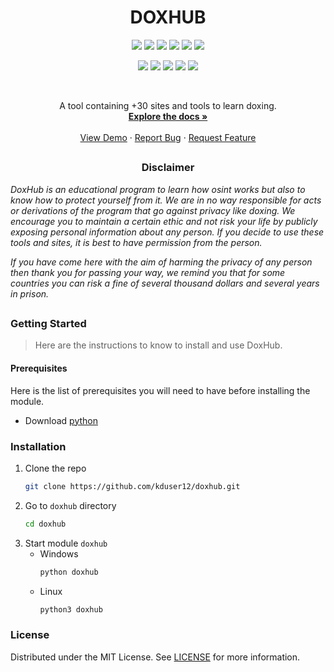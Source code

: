 <!-- Improved compatibility of back to top link: See: https://github.com/othneildrew/Best-README-Template/pull/73 -->
<a name="readme-top"></a>
<!--
*** Thanks for checking out the Best-README-Template. If you have a suggestion
*** that would make this better, please fork the repo and create a pull request
*** or simply open an issue with the tag "enhancement".
*** Don't forget to give the project a star!
*** Thanks again! Now go create something AMAZING! :D
-->

<h1 align="center">DOXHUB</h1>

<!-- PROJECT SHIELDS -->
<!--
*** I'm using markdown "reference style" links for readability.
*** Reference links are enclosed in brackets [ ] instead of parentheses ( ).
*** See the bottom of this document for the declaration of the reference variables
*** for contributors-url, forks-url, etc. This is an optional, concise syntax you may use.
*** https://www.markdownguide.org/basic-syntax/#reference-style-links
-->
<p align="center">
  <img src="https://img.shields.io/github/contributors/KDUser12/DoxHub?style=for-the-badge">
  <img src="https://img.shields.io/github/forks/KDUser12/DoxHub?style=for-the-badge">
  <img src="https://img.shields.io/github/stars/KDUser12/DoxHub?style=for-the-badge">
  <img src="https://img.shields.io/github/issues/KDUser12/DoxHub?style=for-the-badge">
  <img src="https://img.shields.io/github/license/KDUser12/DoxHub?style=for-the-badge">
  <img src="https://img.shields.io/badge/Version-1.0-green?style=for-the-badge">
</p>

<p align="center">
  <img src="https://img.shields.io/badge/Author-KDUser12-blue?style=flat-square">
  <img src="https://img.shields.io/badge/Open%20Source-Yes?style=flat-square">
  <img src="https://img.shields.io/badge/Maintained-Yes?style=flat-square">
  <img src="https://img.shields.io/badge/Written%20In%20Python-Yes?style=flat-square">
  <img src="https://hits.seeyoufarm.com/api/count/incr/badge.svg?url=https%3A%2F%2Fgithub.com%2FKDUser%2FDoxHub&title=Visitors&edge_flat=true"/></a>
</p>


<!-- PROJECT LOGO -->
<br />
<div align="center">

  <p align="center">
    A tool containing +30 sites and tools to learn doxing.
    <br />
    <a href="https://github.com/kduser12/doxhub"><strong>Explore the docs »</strong></a>
    <br />
    <br />
    <a href="https://github.com/kduser12/doxhub">View Demo</a>
    ·
    <a href="https://github.com/kduser12/doxhub/issues">Report Bug</a>
    ·
    <a href="https://github.com/kduser12/doxhub/issues">Request Feature</a>
  </p>
</div>

##

<!-- DISCLAIMER -->
<h3><p align="center">Disclaimer</p></h3>
<p><i>DoxHub is an educational program to learn how osint works but also to know how to protect yourself from it. We are in no way responsible for acts or derivations of the program that go against privacy like doxing. We encourage you to maintain a certain ethic and not risk your life by publicly exposing personal information about any person. If you decide to use these tools and sites, it is best to have permission from the person.</p>

<p>If you have come here with the aim of harming the privacy of any person then thank you for passing your way, we remind you that for some countries you can risk a fine of several thousand dollars and several years in prison. </i></p>

##

<!-- GETTING STARTED -->
<h3><p>Getting Started</p></h3>

> Here are the instructions to know to install and use DoxHub.

<h4><p>Prerequisites</p></h4>

Here is the list of prerequisites you will need to have before installing the module.

- Download [python](https://www.python.org/downloads/release/python-3121/)
  

### Installation

1. Clone the repo
   ```sh
   git clone https://github.com/kduser12/doxhub.git
   ```
3. Go to `doxhub` directory
   ```sh
   cd doxhub
   ```
4. Start module `doxhub`
   - Windows
       ```py
     python doxhub
      ```
   - Linux
       ```py
     python3 doxhub
      ```

<!-- LICENSE -->
<h3><p>License</p></h3>

Distributed under the MIT License. See [LICENSE](https://github.com/KDUser12/DoxHub/blob/master/LICENSE) for more information.

<!-- MARKDOWN LINKS & IMAGES -->
<!-- https://www.markdownguide.org/basic-syntax/#reference-style-links -->
[product-screenshot]: .github/mics/screenshot.png
[Next.js]: https://img.shields.io/badge/next.js-000000?style=for-the-badge&logo=nextdotjs&logoColor=white
[Next-url]: https://nextjs.org/
[React.js]: https://img.shields.io/badge/React-20232A?style=for-the-badge&logo=react&logoColor=61DAFB
[React-url]: https://reactjs.org/
[Vue.js]: https://img.shields.io/badge/Vue.js-35495E?style=for-the-badge&logo=vuedotjs&logoColor=4FC08D
[Vue-url]: https://vuejs.org/
[Angular.io]: https://img.shields.io/badge/Angular-DD0031?style=for-the-badge&logo=angular&logoColor=white
[Angular-url]: https://angular.io/
[Svelte.dev]: https://img.shields.io/badge/Svelte-4A4A55?style=for-the-badge&logo=svelte&logoColor=FF3E00
[Svelte-url]: https://svelte.dev/
[Laravel.com]: https://img.shields.io/badge/Laravel-FF2D20?style=for-the-badge&logo=laravel&logoColor=white
[Laravel-url]: https://laravel.com
[Bootstrap.com]: https://img.shields.io/badge/Bootstrap-563D7C?style=for-the-badge&logo=bootstrap&logoColor=white
[Bootstrap-url]: https://getbootstrap.com
[JQuery.com]: https://img.shields.io/badge/jQuery-0769AD?style=for-the-badge&logo=jquery&logoColor=white
[JQuery-url]: https://jquery.com 
